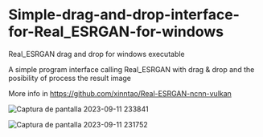# Simple-drag-and-drop-interface-for-Real_ESRGAN-for-windows 
Real_ESRGAN drag and drop for windows executable

A simple program interface calling Real_ESRGAN with drag & drop and the posibility of process the result image

More info in https://github.com/xinntao/Real-ESRGAN-ncnn-vulkan


![Captura de pantalla 2023-09-11 233841](https://github.com/emo44/Simple-drag-and-drop-interface-for-Real_ESRGAN-for-windows/assets/2462238/43bcf732-f03b-477d-9023-1e38c97c19ad)


![Captura de pantalla 2023-09-11 231752](https://github.com/emo44/Simple-drag-and-drop-interface-for-Real_ESRGAN-for-windows/assets/2462238/84041705-9f56-4471-a3eb-9914ce6697e5)




